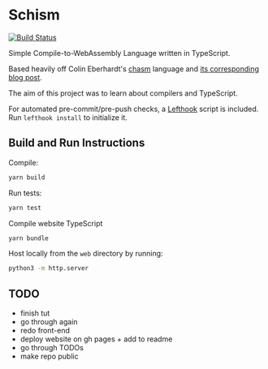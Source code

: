 # Schism

[![Build Status](https://img.shields.io/github/workflow/status/dominikrys/schism/Continuous%20Integration?style=flat-square)](https://github.com/dominikrys/wasm-compiler/actions)

Simple Compile-to-WebAssembly Language written in TypeScript.

Based heavily off Colin Eberhardt's [chasm](https://github.com/ColinEberhardt/chasm) language and [its corresponding blog post](https://blog.scottlogic.com/2019/05/17/webassembly-compiler.html).

The aim of this project was to learn about compilers and TypeScript.

For automated pre-commit/pre-push checks, a [Lefthook](https://github.com/evilmartians/lefthook) script is included. Run `lefthook install` to initialize it.

## Build and Run Instructions

Compile:

```bash
yarn build
```

Run tests:

```bash
yarn test
```

Compile website TypeScript

```bash
yarn bundle
```

Host locally from the `web` directory by running:

```bash
python3 -m http.server
```

## TODO

- finish tut
- go through again
- redo front-end
- deploy website on gh pages + add to readme
- go through TODOs
- make repo public
